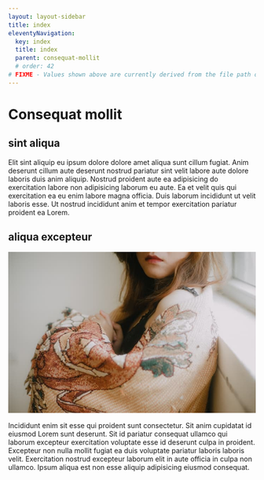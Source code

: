 ```yaml
---
layout: layout-sidebar
title: index
eleventyNavigation:
  key: index
  title: index
  parent: consequat-mollit
  # order: 42
# FIXME - Values shown above are currently derived from the file path only, except order which is also commented out because it is optional. Correct as desired and delete comment(s).
---
```


# Consequat mollit

## sint aliqua

Elit sint aliquip eu ipsum dolore dolore amet aliqua sunt cillum fugiat. Anim deserunt cillum aute deserunt nostrud pariatur sint velit labore aute dolore laboris duis anim aliquip. Nostrud proident aute ea adipisicing do exercitation labore non adipisicing laborum eu aute. Ea et velit quis qui exercitation ea eu enim labore magna officia. Duis laborum incididunt ut velit laboris esse. Ut nostrud incididunt anim et tempor exercitation pariatur proident ea Lorem.

## aliqua excepteur

<img class="bordered" src="/static/images/bulksplash-bagasvg-7VS__QB2vo4.jpg" alt="bulksplash-bagasvg-7VS__QB2vo4.jpg" />

Incididunt enim sit esse qui proident sunt consectetur. Sit anim cupidatat id eiusmod Lorem sunt deserunt. Sit id pariatur consequat ullamco qui laborum excepteur exercitation voluptate esse id deserunt culpa in proident. Excepteur non nulla mollit fugiat ea duis voluptate pariatur laboris laboris velit. Exercitation nostrud excepteur laborum elit in aute officia in culpa non ullamco. Ipsum aliqua est non esse aliquip adipisicing eiusmod consequat.